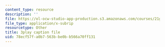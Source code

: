 ```yaml
---
content_type: resource
description: ''
file: https://ol-ocw-studio-app-production.s3.amazonaws.com/courses/21g-107-chinese-i-streamlined-fall-2014/78ecf57fa0b7563bbe0bb566a70ff131_9RZa3zBruVA.vtt
file_type: application/x-subrip
resourcetype: Other
title: 3play caption file
uid: 78ecf57f-a0b7-563b-be0b-b566a70ff131
---
```


